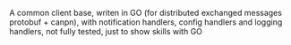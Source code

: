 A common client base, writen in GO (for distributed exchanged messages protobuf + canpn), with notification handlers, config handlers and logging handlers, not fully tested, just to show skills with GO
